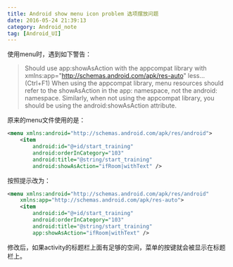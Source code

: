 ```yaml
---
title: Android show menu icon problem 选项摆放问题
date: 2016-05-24 21:39:13
category: Android_note
tag: [Android_UI]
---
```


使用menu时，遇到如下警告：
> Should use app:showAsAction with the appcompat library with xmlns:app="http://schemas.android.com/apk/res-auto" less... (Ctrl+F1)
 When using the appcompat library, menu resources should refer to the showAsAction in the app: namespace, not the android: namespace.  Similarly, when not using the appcompat library, you should be using the android:showAsAction attribute.

原来的menu文件使用的是：
```xml
<menu xmlns:android="http://schemas.android.com/apk/res/android">
    <item
        android:id="@+id/start_training"
        android:orderInCategory="103"
        android:title="@string/start_training"
        android:showAsAction="ifRoom|withText" />
```
按照提示改为：
```xml
<menu xmlns:android="http://schemas.android.com/apk/res/android"
    xmlns:app="http://schemas.android.com/apk/res-auto">
    <item
        android:id="@+id/start_training"
        android:orderInCategory="103"
        android:title="@string/start_training"
        app:showAsAction="ifRoom|withText" />
```
修改后，如果activity的标题栏上面有足够的空间，菜单的按键就会被显示在标题栏上。
